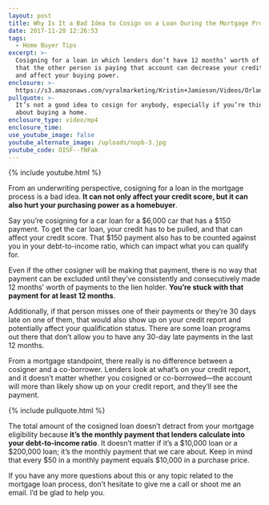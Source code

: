 ```yaml
---
layout: post
title: Why Is It a Bad Idea to Cosign on a Loan During the Mortgage Process?
date: 2017-11-20 12:26:53
tags:
  - Home Buyer Tips
excerpt: >-
  Cosigning for a loan in which lenders don’t have 12 months’ worth of proof
  that the other person is paying that account can decrease your credit score
  and affect your buying power.
enclosure: >-
  https://s3.amazonaws.com/vyralmarketing/Kristin+Jamieson/Videos/Orlando+Mortgages-+Why+Is+It+a+Bad+Idea+to+Cosign+on+a+Loan+During+the+Mortgage+Process%253F.mp4
pullquote: >-
  It’s not a good idea to cosign for anybody, especially if you’re thinking
  about buying a home.
enclosure_type: video/mp4
enclosure_time:
use_youtube_image: false
youtube_alternate_image: /uploads/nopb-3.jpg
youtube_code: OISF--fNFak
---
```



{% include youtube.html %}

From an underwriting perspective, cosigning for a loan in the mortgage process is a bad idea. **It can not only affect your credit score, but it can also hurt your purchasing power as a homebuyer**.

Say you’re cosigning for a car loan for a $6,000 car that has a $150 payment. To get the car loan, your credit has to be pulled, and that can affect your credit score. That $150 payment also has to be counted against you in your debt-to-income ratio, which can impact what you can qualify for.

Even if the other cosigner will be making that payment, there is no way that payment can be excluded until they’ve consistently and consecutively made 12 months’ worth of payments to the lien holder. **You’re stuck with that payment for at least 12 months**.

Additionally, if that person misses one of their payments or they’re 30 days late on one of them, that would also show up on your credit report and potentially affect your qualification status. There are some loan programs out there that don’t allow you to have any 30-day late payments in the last 12 months.

From a mortgage standpoint, there really is no difference between a cosigner and a co-borrower. Lenders look at what’s on your credit report, and it doesn’t matter whether you cosigned or co-borrowed—the account will more than likely show up on your credit report, and they’ll see the payment.

{% include pullquote.html %}

The total amount of the cosigned loan doesn’t detract from your mortgage eligibility because **it’s the monthly payment that lenders calculate into your debt-to-income ratio**. It doesn’t matter if it’s a $10,000 loan or a $200,000 loan; it’s the monthly payment that we care about. Keep in mind that every $50 in a monthly payment equals $10,000 in a purchase price.

If you have any more questions about this or any topic related to the mortgage loan process, don’t hesitate to give me a call or shoot me an email. I’d be glad to help you.